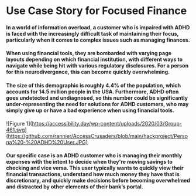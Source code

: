 # Use Case Story for Focused Finance


#### In a world of information overload, a customer who is impaired with ADHD is faced with the increasingly difficult task of maintaining their focus, particularly when it comes to complex issues such as managing finances.  
#### When using financial tools, they are bombarded with varying page layouts depending on which financial institution, with different ways to navigate while being hit with various regulatory disclosures.  For a person for this neurodivergence, this can become quickly overwhelming.
#### The size of this demographic is roughly 4.4% of the population, which accounts for 14.5 million people in the USA.  Furthermore, ADHD often goes undetected and undiagnosed, so this number could be significantly under-representing the need for solutions for ADHD customers, who may simply give up or have a bad experience when using financial tools.

![Figure 1](https://accessibility.day/wp-content/uploads/2020/03/Group-461.svg](https://github.com/rannier/AccessCrusaders/blob/main/hackproject/Persona%20-%20ADHD%20User.JPG)

#### Our specific case is an ADHD customer who is managing their monthly expenses with the intent to decide when they're moving savings to checking and vice versa.  This user typically wants to quickly view their financial transactions, understand how much money they have that is discretionary, and quickly make decisions before becoming overwhelmed and distracted by other elements of their bank’s portal.
